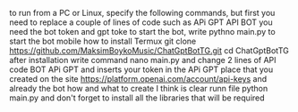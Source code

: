 to run from a PC or Linux, specify the following commands, but first you need to replace a couple of lines of code such as APi GPT API BOT you need the bot token and gpt toke
to start the bot, write pythno main.py 
to start the bot mobile how to install Termux  git clone https://github.com/MaksimBoykoMusic/ChatGptBotTG.git cd ChatGptBotTG after installation write command nano main.py and change 2 lines of API code BOT APi GPT and inserts your token in the APi GPT place that you created on the site https://platform.openai.com/account/api-keys and already the bot how and what to create I think is clear  runn file python main.py  and don't forget to install all the libraries that will be required
